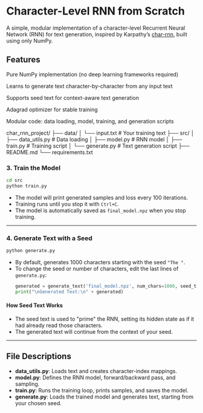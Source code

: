 
# Character-Level RNN from Scratch

A simple, modular implementation of a character-level Recurrent Neural Network (RNN) for text generation, inspired by Karpathy’s [char-rnn](https://github.com/karpathy/char-rnn), built using only NumPy.

## Features

Pure NumPy implementation (no deep learning frameworks required)

Learns to generate text character-by-character from any input text

Supports seed text for context-aware text generation

Adagrad optimizer for stable training

Modular code: data loading, model, training, and generation scripts

char_rnn_project/
├── data/
│   └── input.txt          # Your training text
├── src/
│   ├── data_utils.py      # Data loading
│   ├── model.py           # RNN model
│   ├── train.py           # Training script
│   └── generate.py        # Text generation script
├── README.md
└── requirements.txt



### 3. Train the Model

```bash
cd src
python train.py
```
- The model will print generated samples and loss every 100 iterations.
- Training runs until you stop it with `Ctrl+C`.
- The model is automatically saved as `final_model.npz` when you stop training.

---

### 4. Generate Text with a Seed

```bash
python generate.py
```
- By default, generates 1000 characters starting with the seed `"The "`.
- To change the seed or number of characters, edit the last lines of `generate.py`:
  ```python
  generated = generate_text('final_model.npz', num_chars=1000, seed_text="Once upon a time, ")
  print("\nGenerated Text:\n" + generated)
  ```

#### How Seed Text Works

- The seed text is used to "prime" the RNN, setting its hidden state as if it had already read those characters.
- The generated text will continue from the context of your seed.

---

## File Descriptions

- **data_utils.py**: Loads text and creates character-index mappings.
- **model.py**: Defines the RNN model, forward/backward pass, and sampling.
- **train.py**: Runs the training loop, prints samples, and saves the model.
- **generate.py**: Loads the trained model and generates text, starting from your chosen seed.





